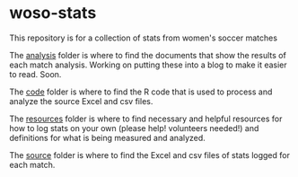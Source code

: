 # woso-stats
This repository is for a collection of stats from women's soccer matches

The [analysis](https://github.com/amj2012/woso-stats/tree/master/analysis) folder is where to find the documents that show the results of each match analysis. Working on putting these into a blog to make it easier to read. Soon.

The [code](https://github.com/amj2012/woso-stats/tree/master/code) folder is where to find the R code that is used to process and analyze the source Excel and csv files.

The [resources](https://github.com/amj2012/woso-stats/tree/master/resources) folder is where to find necessary and helpful resources for how to log stats on your own (please help! volunteers needed!) and definitions for what is being measured and analyzed.

The [source](https://github.com/amj2012/woso-stats/tree/master/source) folder is where to find the Excel and csv files of stats logged for each match.

